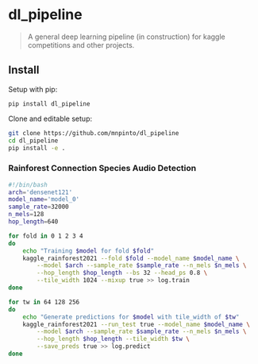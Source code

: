 # dl_pipeline
> A general deep learning pipeline (in construction) for kaggle competitions and other projects.


## Install

Setup with pip:

`pip install dl_pipeline`

Clone and editable setup:
```bash
git clone https://github.com/mnpinto/dl_pipeline
cd dl_pipeline
pip install -e .
```

### Rainforest Connection Species Audio Detection

```bash
#!/bin/bash
arch='densenet121'
model_name='model_0'
sample_rate=32000
n_mels=128
hop_length=640

for fold in 0 1 2 3 4
do
    echo "Training $model for fold $fold"
    kaggle_rainforest2021 --fold $fold --model_name $model_name \
        --model $arch --sample_rate $sample_rate --n_mels $n_mels \
        --hop_length $hop_length --bs 32 --head_ps 0.8 \
        --tile_width 1024 --mixup true >> log.train
done

for tw in 64 128 256
do
    echo "Generate predictions for $model with tile_width of $tw"
    kaggle_rainforest2021 --run_test true --model_name $model_name \
        --model $arch --sample_rate $sample_rate --n_mels $n_mels \
        --hop_length $hop_length --tile_width $tw \
        --save_preds true >> log.predict
done
```
